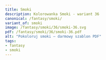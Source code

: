 ```yaml
---
title: Smoki
description: Kolorowanka Smoki - wariant 36
canonical: /fantasy/smoki/
variant_of: smoki
image: /fantasy/smoki/36/smoki-36.svg
pdf: /fantasy/smoki/36/smoki-36.pdf
alt: "Pokoloruj smoki – darmowy szablon PDF"
tags:
- fantasy
- smoki
---
```

